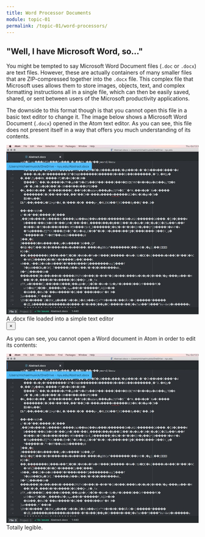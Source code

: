 ```yaml
---
title: Word Processor Documents
module: topic-01
permalink: /topic-01/word-processors/
---
```


<div class="divider-heading"></div>

## "Well, I have Microsoft Word, so..."

You might be tempted to say Microsoft Word Document files (`.doc` or `.docx`) are text files. However, these are actually containers of many smaller files that are ZIP-compressed together into the `.docx` file. This complex file that Microsoft uses allows them to store images, objects, text, and complex formatting instructions all in a single file, which can then be easily saved, shared, or sent between users of the Microsoft productivity applications.

The downside to this format though is that you cannot open this file in a basic text editor to change it. The image below shows a Microsoft Word Document (`.docx`) opened in the Atom text editor. As you can see, this file does not present itself in a way that offers you much understanding of its contents.

<!-- Modal Thumb -->
<div class="modal-image" style="margin: auto;">
  <img src="../img/docx-in-atom.jpg" alt="A .docx file loaded into a simple text editor" data-toggle="modal" data-target="#modal-docx-atom">
</div>

<!-- Modal -->
<div class="modal fade" id="modal-docx-atom" tabindex="-1" role="dialog" aria-labelledby="" aria-hidden="true">
  <div class="modal-dialog" role="document">
    <div class="modal-content">
      <div class="modal-header">
        <div class="modal-title" id="exampleModalLabel">A .docx file loaded into a simple text editor</div>
        <button type="button" class="close" data-dismiss="modal" aria-label="Close">
          <span aria-hidden="true">&times;</span>
        </button>
      </div>
      <div class="modal-body">
        <div class="image">
          <p>As you can see, you cannot open a Word document in Atom in order to edit its contents:</p>
          <img src="../img/docx-in-atom.jpg" class="img-responsive" alt="A .docx file loaded into a simple text editor">
          <div class="img-caption">
            Totally legible.
          </div>
        </div>
      </div>
    </div>
  </div>
</div>
